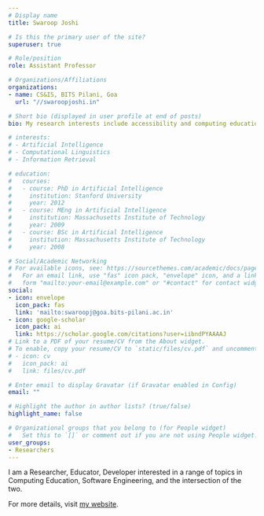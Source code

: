 ```yaml
---
# Display name
title: Swaroop Joshi

# Is this the primary user of the site?
superuser: true

# Role/position
role: Assistant Professor

# Organizations/Affiliations
organizations:
- name: CS&IS, BITS Pilani, Goa
  url: "//swaroopjoshi.in"

# Short bio (displayed in user profile at end of posts)
bio: My research interests include accessibility and computing education.

# interests:
# - Artificial Intelligence
# - Computational Linguistics
# - Information Retrieval

# education:
#   courses:
#   - course: PhD in Artificial Intelligence
#     institution: Stanford University
#     year: 2012
#   - course: MEng in Artificial Intelligence
#     institution: Massachusetts Institute of Technology
#     year: 2009
#   - course: BSc in Artificial Intelligence
#     institution: Massachusetts Institute of Technology
#     year: 2008

# Social/Academic Networking
# For available icons, see: https://sourcethemes.com/academic/docs/page-builder/#icons
#   For an email link, use "fas" icon pack, "envelope" icon, and a link in the
#   form "mailto:your-email@example.com" or "#contact" for contact widget.
social:
- icon: envelope
  icon_pack: fas
  link: 'mailto:swaroopj@goa.bits-pilani.ac.in'
- icon: google-scholar
  icon_pack: ai
  link: https://scholar.google.com/citations?user=iibndPYAAAAJ
# Link to a PDF of your resume/CV from the About widget.
# To enable, copy your resume/CV to `static/files/cv.pdf` and uncomment the lines below.
# - icon: cv
#   icon_pack: ai
#   link: files/cv.pdf

# Enter email to display Gravatar (if Gravatar enabled in Config)
email: ""

# Highlight the author in author lists? (true/false)
highlight_name: false

# Organizational groups that you belong to (for People widget)
#   Set this to `[]` or comment out if you are not using People widget.
user_groups:
- Researchers
---
```


I am a Researcher, Educator, Developer interested in a range of topics in Computing Education, Software Engineering, and the intersection of the two.

For more details, visit [my website](https://swaroopjoshi.in).
